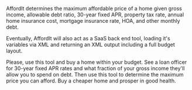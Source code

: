 AffordIt determines the maximum affordable price of a home given gross income, allowable debt ratio, 30-year fixed APR, property tax rate, annual home insurance cost, mortgage insurance rate, HOA, and other monthly debt.

Eventually, AffordIt will also act as a SaaS back end tool, loading it's variables via XML and returning an XML output including a full budget layout.

Please, use this tool and buy a home within your budget.  See a loan officer for 30-year fixed APR rates and what fraction of your gross income they'll allow you to spend on debt.  Then use this tool to determine the maximum price you can afford.  Buy a cheaper home and prosper in good health.